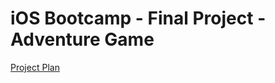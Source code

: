 # iOS Bootcamp - Final Project - Adventure Game

[Project Plan](https://github.com/arsenyku/training-lhl-FinalProject-AdventureGame/blob/master/Planning/iOSBootcamp-FinalProjectPlan-Arsenyk.pdf)


